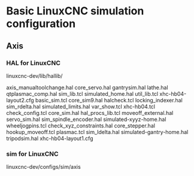 # Basic LinuxCNC simulation configuration


## Axis



### HAL for LinuxCNC

linuxcnc-dev/lib/hallib/


axis_manualtoolchange.hal
core_servo.hal
gantrysim.hal
lathe.hal
qtplasmac_comp.hal
sim_lib.tcl
simulated_home.hal
util_lib.tcl
xhc-hb04-layout2.cfg
basic_sim.tcl
core_sim9.hal
halcheck.tcl
locking_indexer.hal
sim_rdelta.hal
simulated_limits.hal
var_show.tcl
xhc-hb04.tcl
check_config.tcl
core_sim.hal
hal_procs_lib.tcl
moveoff_external.hal
servo_sim.hal
sim_spindle_encoder.hal
simulated-xyyz-home.hal
wheeljogpins.tcl
check_xyz_constraints.hal
core_stepper.hal
hookup_moveoff.tcl
plasmac.tcl
sim_ldelta.hal
simulated-gantry-home.hal
tripodsim.hal
xhc-hb04-layout1.cfg



### sim for LinuxCNC

linuxcnc-dev/configs/sim/axis







